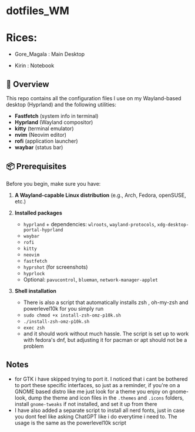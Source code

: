 # dotfiles\_WM

# Rices:

* Gore_Magala : Main Desktop

* Kirin : Notebook

## 📖 Overview

This repo contains all the configuration files I use on my Wayland-based desktop (Hyprland) and the following utilities:

* **Fastfetch** (system info in terminal)
* **Hyprland** (Wayland compositor)
* **kitty** (terminal emulator)
* **nvim** (Neovim editor)
* **rofi** (application launcher)
* **waybar** (status bar)



## 📦 Prerequisites

Before you begin, make sure you have:

1. **A Wayland-capable Linux distribution**
   (e.g., Arch, Fedora, openSUSE, etc.)

2. **Installed packages**

   * `hyprland` + dependencies: `wlroots`, `wayland-protocols`, `xdg-desktop-portal-hyprland`
   * `waybar`
   * `rofi`
   * `kitty`
   * `neovim`
   * `fastfetch`
   * `hyprshot` (for screenshots)
   * `hyprlock`
   * Optional: `pavucontrol`, `blueman`, `network-manager-applet`

3. **Shell installation**
   * There is also a script that automatically installs zsh , oh-my-zsh and powerlevel10k for you simply run
   * `sudo chmod +x install-zsh-omz-p10k.sh`
   * `./install-zsh-omz-p10k.sh`
   * `exec zsh`
   * and it should work without much hassle. The script is set up to work with fedora's dnf, but adjusting it for pacman or apt should not be a problem

## Notes

* for GTK i have skipped trying to port it. I noticed that i cant be bothered to port these specific interfaces, so just as a reminder, if you're on a GNOME based distro like me just look for a theme you enjoy on gnome-look, dump the theme and icon files in the `.themes` and `.icons` folders, install `gnome-tweaks` if not installed, and set it up from there
* I have also added a separate script to install all nerd fonts, just in case you dont feel like asking ChatGPT like i do everytime i need to. The usage is the same as the powerlevel10k script
